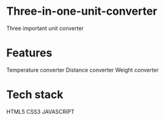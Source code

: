 # Three-in-one-unit-converter
Three important unit converter
# Features
Temperature converter
Distance converter
Weight converter
# Tech stack
HTML5
CSS3
JAVASCRIPT
